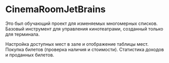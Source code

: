 # CinemaRoomJetBrains

Это был обучающий проект для изменяемых многомерных списков. Базовый инструмент для управления кинотеатрами, созданный только для терминала.

Настройка доступных мест в зале и отображение таблицы мест. Покупка билетов (проверка наличия и стоимости). Статистика доходов и проданных билетов.
